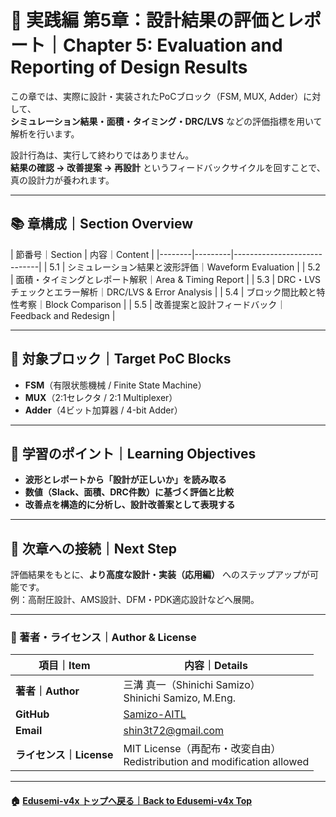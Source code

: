 # 🧪 実践編 第5章：設計結果の評価とレポート｜Chapter 5: Evaluation and Reporting of Design Results

この章では、実際に設計・実装されたPoCブロック（FSM, MUX, Adder）に対して、  
**シミュレーション結果・面積・タイミング・DRC/LVS** などの評価指標を用いて解析を行います。

設計行為は、実行して終わりではありません。  
**結果の確認 → 改善提案 → 再設計** というフィードバックサイクルを回すことで、真の設計力が養われます。

---

## 📚 章構成｜Section Overview

| 節番号｜Section | 内容｜Content |
|--------|---------|-----------------------------|
| 5.1 | シミュレーション結果と波形評価｜Waveform Evaluation |
| 5.2 | 面積・タイミングとレポート解釈｜Area & Timing Report |
| 5.3 | DRC・LVSチェックとエラー解析｜DRC/LVS & Error Analysis |
| 5.4 | ブロック間比較と特性考察｜Block Comparison |
| 5.5 | 改善提案と設計フィードバック｜Feedback and Redesign |

---

## 🎯 対象ブロック｜Target PoC Blocks

- **FSM**（有限状態機械 / Finite State Machine）  
- **MUX**（2:1セレクタ / 2:1 Multiplexer）  
- **Adder**（4ビット加算器 / 4-bit Adder）  

---

## 📘 学習のポイント｜Learning Objectives

- **波形とレポートから「設計が正しいか」を読み取る**  
- **数値（Slack、面積、DRC件数）に基づく評価と比較**  
- **改善点を構造的に分析し、設計改善案として表現する**

---

## 🔗 次章への接続｜Next Step

評価結果をもとに、**より高度な設計・実装（応用編）** へのステップアップが可能です。  
例：高耐圧設計、AMS設計、DFM・PDK適応設計などへ展開。

---

### 👤 著者・ライセンス｜Author & License

| 項目｜Item | 内容｜Details |
|------------|----------------------------|
| **著者｜Author** | 三溝 真一（Shinichi Samizo）<br>Shinichi Samizo, M.Eng. |
| **GitHub** | [Samizo-AITL](https://github.com/Samizo-AITL) |
| **Email** | [shin3t72@gmail.com](mailto:shin3t72@gmail.com) |
| **ライセンス｜License** | MIT License（再配布・改変自由）<br>Redistribution and modification allowed |

---

#### 🏠 [Edusemi-v4x トップへ戻る｜Back to Edusemi-v4x Top](../README.md)
